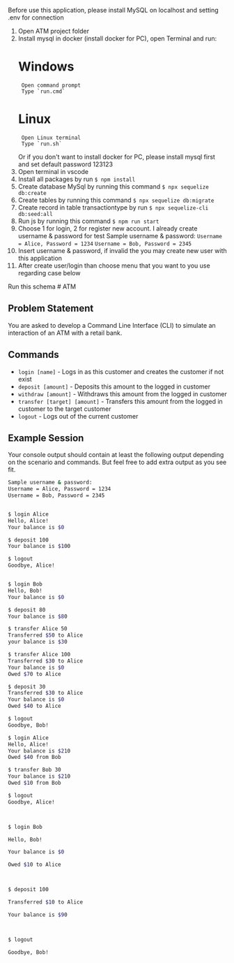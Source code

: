 Before use this application, please install MySQL on localhost and setting .env for connection

1. Open ATM project folder
2. Install mysql in docker (install docker for PC), open Terminal and run:
    # Windows
        Open command prompt
        Type `run.cmd`
    # Linux
        Open Linux terminal
        Type `run.sh`
    Or if you don't want to install docker for PC, please install mysql first and set default password 123123
3. Open terminal in vscode
4. Install all packages by run 
    `$ npm install`
5. Create database MySql by running this command
    `$ npx sequelize db:create`
6. Create tables by running this command
    `$ npx sequelize db:migrate`
7. Create record in table transactiontype by run 
    `$ npx sequelize-cli db:seed:all`
8. Run js by running this command
    `$ npm run start`
9. Choose 1 for login, 2 for register new account.
   I already create username & password for test
   Sample username & password:
   `Username = Alice, Password = 1234`
   `Username = Bob, Password = 2345`
10. Insert username & password, if invalid the you may create new user with this application
11. After create user/login than choose menu that you want to you use regarding case below
        

Run this schema  # ATM

## Problem Statement
You are asked to develop a Command Line Interface (CLI) to simulate an interaction of an ATM with a retail bank.

## Commands

* `login [name]` - Logs in as this customer and creates the customer if not exist
* `deposit [amount]` - Deposits this amount to the logged in customer
* `withdraw [amount]` - Withdraws this amount from the logged in customer
* `transfer [target] [amount]` - Transfers this amount from the logged in customer to the target customer
* `logout` - Logs out of the current customer


## Example Session
Your console output should contain at least the following output depending on the scenario and commands. But feel free 
to add extra output as you see fit.

```bash
Sample username & password:
Username = Alice, Password = 1234
Username = Bob, Password = 2345


$ login Alice
Hello, Alice!
Your balance is $0

$ deposit 100
Your balance is $100 

$ logout
Goodbye, Alice!


$ login Bob
Hello, Bob!
Your balance is $0

$ deposit 80
Your balance is $80 

$ transfer Alice 50
Transferred $50 to Alice
your balance is $30 

$ transfer Alice 100
Transferred $30 to Alice
Your balance is $0
Owed $70 to Alice

$ deposit 30 
Transferred $30 to Alice
Your balance is $0
Owed $40 to Alice

$ logout
Goodbye, Bob!

$ login Alice
Hello, Alice!
Your balance is $210
Owed $40 from Bob

$ transfer Bob 30 
Your balance is $210
Owed $10 from Bob

$ logout
Goodbye, Alice!



$ login Bob

Hello, Bob!

Your balance is $0

Owed $10 to Alice



$ deposit 100

Transferred $10 to Alice

Your balance is $90



$ logout

Goodbye, Bob!

```
